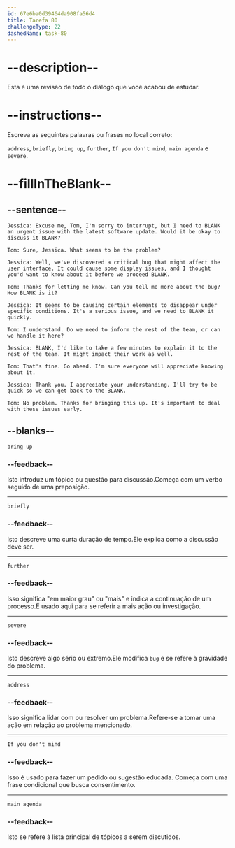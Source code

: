 ```yaml
---
id: 67e6ba0d39464da908fa56d4
title: Tarefa 80
challengeType: 22
dashedName: task-80
---
```


<!-- REVIEW -->

# --description--

Esta é uma revisão de todo o diálogo que você acabou de estudar.

# --instructions--

Escreva as seguintes palavras ou frases no local correto:

`address`, `briefly`, `bring up`, `further`, `If you don't mind`, `main agenda` e `severe`.

# --fillInTheBlank--

## --sentence--

`Jessica: Excuse me, Tom, I'm sorry to interrupt, but I need to BLANK an urgent issue with the latest software update. Would it be okay to discuss it BLANK?`

`Tom: Sure, Jessica. What seems to be the problem?`

`Jessica: Well, we've discovered a critical bug that might affect the user interface. It could cause some display issues, and I thought you'd want to know about it before we proceed BLANK.`

`Tom: Thanks for letting me know. Can you tell me more about the bug? How BLANK is it?`

`Jessica: It seems to be causing certain elements to disappear under specific conditions. It's a serious issue, and we need to BLANK it quickly.`

`Tom: I understand. Do we need to inform the rest of the team, or can we handle it here?`

`Jessica: BLANK, I'd like to take a few minutes to explain it to the rest of the team. It might impact their work as well.`

`Tom: That's fine. Go ahead. I'm sure everyone will appreciate knowing about it.`

`Jessica: Thank you. I appreciate your understanding. I'll try to be quick so we can get back to the BLANK.`

`Tom: No problem. Thanks for bringing this up. It's important to deal with these issues early.`

## --blanks--

`bring up`

### --feedback--

Isto introduz um tópico ou questão para discussão.Começa com um verbo seguido de uma preposição.

---

`briefly`

### --feedback--

Isto descreve uma curta duração de tempo.Ele explica como a discussão deve ser.

---

`further`

### --feedback--

Isso significa "em maior grau" ou "mais" e indica a continuação de um processo.É usado aqui para se referir a mais ação ou investigação.

---

`severe`

### --feedback--

Isto descreve algo sério ou extremo.Ele modifica `bug` e se refere à gravidade do problema.

---

`address`

### --feedback--

Isso significa lidar com ou resolver um problema.Refere-se a tomar uma ação em relação ao problema mencionado.

---

`If you don't mind`

### --feedback--

Isso é usado para fazer um pedido ou sugestão educada. Começa com uma frase condicional que busca consentimento.

---

`main agenda`

### --feedback--

Isto se refere à lista principal de tópicos a serem discutidos.
